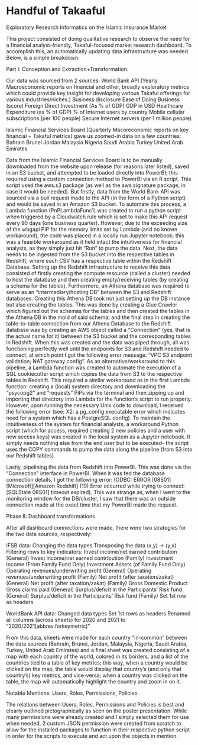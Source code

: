 # Handful of Takaaful
Exploratory Research Informatics on the Islamic Insurance Market


This project consisted of doing qualitative research to observe the need for a financial analyst-friendly, Takaful-focused market research dashboard. To accomplish this, an automatically updating data infrastructure was needed. Below, is a simple breakdown:

Part I: Conception and Extraction+Transformation.


Our data was sourced from 2 sources:
World Bank API (Yearly Macroeconomic reports on financial and other, broadly exploratory metrics which could provide key insight for developing various Takaful offerings for various industries/niches.)
Business disclosure
Ease of Doing Business (score)
Foreign Direct Investment (As % of GDP)
GDP in USD 
Healthcare Expenditure (as % of GDP)
% of Internet users by country
Mobile cellular subscriptions (per 100 people)
Secure Internet servers (per 1 million people)

Islamic Financial Services Board (Quarterly Macoreconomic reports on key financial + Takaful metrics) gave us zoomed-in data on a few countries:
Bahrain
Brunei
Jordan
Malaysia
Nigeria
Saudi Arabia
Turkey
United Arab Emirates


Data from the Islamic Financial Services Board is to be manually downloaded from the website upon release (for reasons later listed), saved in an S3 bucket, and attempted to be loaded directly into PowerBI; this required using a custom connection method to PowerBI via an R script. This script used the aws.s3 package (as well as the aws.signature package, in case it would be needed). 
But firstly, data from the World Bank API was sourced via a pull request made to the API (in the form of a Python script) and would be saved in an Amazon S3 bucket. To automate this process, a Lambda function (PnPLambdaFunc1) was created to run a python script when triggered by a Cloudwatch rule which is set to make this API request every 90 days (one business quarter). However, due to the exceeding size of the wbgapi PiP for the memory limits set by Lambda (and no known workaround), the code was placed in a locally run Jupyter notebook; this was a feasible workaround as it held intact the intuitiveness for financial analysts, as they simply just hit “Run” to pump the data. 
Next, the data needs to be ingested from the S3 bucket into the respective tables in Redshift; where each CSV has a respective table within the Redshift Database. Setting up the Redshift infrastructure to receive this data consisted of firstly creating the compute resource (called a cluster) needed to host the database and then creating empty/receiving tables (by creating a schema for the tables). 
Furthermore, an Athena database was required to serve as an “intermediary/hosting DB” between the S3 and Redshift databases. Creating this Athena DB took not just setting up the DB instance but also creating the tables. This was done by creating a Glue Crawler which figured out the schemas for the tables and then created the tables in the Athena DB in the mold of said schema; and the final step in creating the table-to-table connection from our Athena Database to the Redshift database was by creating an AWS object called a “Connection” (yes, that is the actual name for it) between the S3 bucket and the corresponding tables in Redshift. When this was created and the data was piped through, all was functioning perfectly well until the endpoints for S3 and Redshift needed to connect, at which point I got the following error message: “VPC S3 endpoint validation; NAT gateway config”. 
As an alternative/workaround to this pipeline, a Lambda function was created to automate the execution of a SQL cookiecutter script which copies the data from S3 to the respective tables in Redshift. This required a similar workaround as in the first Lambda function: creating a (local) system directory and downloading the “psycopg2” and “requests” PiPs via the terminal and then zipping up and importing that directory into Lambda for the function’s script to run properly. However, upon running the necessary Unix code to download, I received the following error (see: X2: a pg_config executable error which indicates need for a system which has a PostgreSQL config). 
To maintain the intuitiveness of the system for financial analysts, a workaround Python script (which for access, required creating 2 new policies and a user with new access keys) was created in the local system as a Jupyter notebook. It simply needs nothing else from the end user but to be executed- the script uses the COPY commands to pump the data along the pipeline (from S3 into our Redshift tables). 

Lastly, pipelining the data from Redshift into PowerBI. This was done via the “Connection” interface in PowerBI. When it was fed the database connection details, I got the following error: (ODBC: ERROR [08S01] [Microsoft][Amazon Redshift] (10) Error occurred while trying to connect: [SQLState 08S01] timeout expired). This was strange as, when I went to the monitoring window for the DB/cluster, I saw that there was an outside connection made at the exact time that my PowerBI made the request.

Phase II: Dashboard transformations

After all dashboard connections were made, there were two strategies for the two data sources, respectively:





IFSB data: 
Changing the data types
Transposing the data (x,y) -> (y,x)
Filtering rows to key indicators:
Invest income/net earned contribution (General)
Invest income/net earned contribution (Family)
Investment Income (From Family Fund Only)
Investment Assets (of Family Fund Only)
Operating revenues/underwriting profit (General)
Operating revenues/underwriting profit (Family)
Net profit (after taxation/zakat) (General)
Net profit (after taxation/zakat) (Family)
Gross Domestic Product
Gross claims paid (General)
Surplus/deficit in the Participants’ Risk fund (General)
Surplus/deficit in the Participants’ Risk fund (Family)
Set 1st row as headers


WorldBank API data:
Changed data types
Set 1st rows as headers
Renamed all columns (across sheets) for 2020 and 2021 to “2020/2021[abbrev.forkeymetric]”



From this data, sheets were made for each country “in-common” between the data sources (Bahrain, Brunei, Jordan, Malaysia, Nigeria, Saudi Arabia, Turkey, United Arab Emirates) and a final sheet was created consisting of a map with each country of the world, colored in its borders, and a list of the countries tied to a table of key metrics; this way, when a country would be clicked on the map, the table would display that country’s (and only that country’s) key metrics, and vice-versa; when a country was clicked on the table, the map will automatically highlight the country and zoom in on it.

Notable Mentions: Users, Roles, Permissions, Policies.


The relations between Users, Roles, Permissions and Policies is best and clearly outlined pictographically as seen on the poster presentation. While many permissions were already created and I simply selected them for use when needed, 2 custom JSON permission were created from scratch to allow for the installed packages to function in their respective python script in order for the scripts to execute and act upon the objects in mention. 
